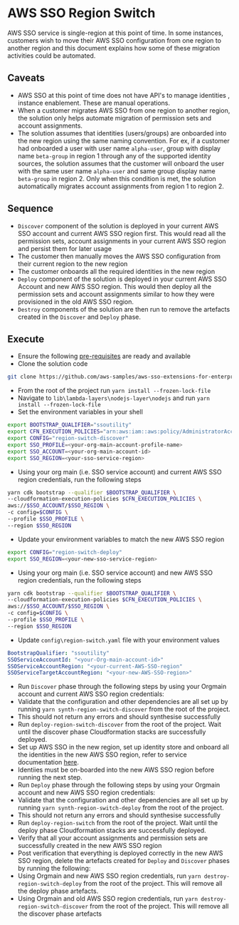 # AWS SSO Region Switch

AWS SSO service is single-region at this point of time. In some instances, customers wish to move their AWS SSO configuration from one region to another region and this document explains how some of these migration activities could be automated.

## Caveats

- AWS SSO at this point of time does not have API's to manage identities , instance enablement. These are manual operations.
- When a customer migrates AWS SSO from one region to another region, the solution only helps automate migration of permission sets and account assignments.
- The solution assumes that identities (users/groups) are onboarded into the new region using the same naming convention. For ex, if a customer had onboarded a user with user name `alpha-user`, group with display name `beta-group` in region 1 through any of the supported identity sources, the solution assumes that the customer will onboard the user with the same user name `alpha-user` and same group display name `beta-group` in region 2. Only when this condition is met, the solution automatically migrates account assignments from region 1 to region 2.

## Sequence

- `Discover` component of the solution is deployed in your current AWS SSO account and current AWS SSO region first. This would read all the permission sets, account assignments in your current AWS SSO region and persist them for later usage
- The customer then manually moves the AWS SSO configuration from their current region to the new region
- The customer onboards all the required identities in the new region
- `Deploy` component of the solution is deployed in your current AWS SSO Account and new AWS SSO region. This would then deploy all the permission sets and account assignments similar to how they were provisioned in the old AWS SSO region.
- `Destroy` components of the solution are then run to remove the artefacts created in the `Discover` and `Deploy` phase.

## Execute

- Ensure the following [pre-requisites](https://catalog.us-east-1.prod.workshops.aws/workshops/640b0bab-1f5e-494a-973e-4ed7919d397b/en-US/00-prerequisites) are ready and available
- Clone the solution code

```bash
git clone https://github.com/aws-samples/aws-sso-extensions-for-enterprise.git solution-code
```

- From the root of the project run `yarn install --frozen-lock-file`
- Navigate to `lib\lambda-layers\nodejs-layer\nodejs` and run `yarn install --frozen-lock-file`
- Set the environment variables in your shell

```bash
export BOOTSTRAP_QUALIFIER="ssoutility"
export CFN_EXECUTION_POLICIES="arn:aws:iam::aws:policy/AdministratorAccess"
export CONFIG="region-switch-discover"
export SSO_PROFILE=<your-org-main-account-profile-name>
export SSO_ACCOUNT=<your-org-main-account-id>
export SSO_REGION=<your-sso-service-region>
```

- Using your org main (i.e. SSO service account) and current AWS SSO region credentials, run the following steps

```bash
yarn cdk bootstrap --qualifier $BOOTSTRAP_QUALIFIER \
--cloudformation-execution-policies $CFN_EXECUTION_POLICIES \
aws://$SSO_ACCOUNT/$SSO_REGION \
-c config=$CONFIG \
--profile $SSO_PROFILE \
--region $SSO_REGION
```

- Update your environment variables to match the new AWS SSO region

```bash
export CONFIG="region-switch-deploy"
export SSO_REGION=<your-new-sso-service-region>
```

- Using your org main (i.e. SSO service account) and new AWS SSO region credentials, run the following steps

```bash
yarn cdk bootstrap --qualifier $BOOTSTRAP_QUALIFIER \
--cloudformation-execution-policies $CFN_EXECUTION_POLICIES \
aws://$SSO_ACCOUNT/$SSO_REGION \
-c config=$CONFIG \
--profile $SSO_PROFILE \
--region $SSO_REGION
```

- Update `config\region-switch.yaml` file with your environment values

```yaml
BootstrapQualifier: "ssoutility"
SSOServiceAccountId: "<your-Org-main-account-id>"
SSOServiceAccountRegion: "<your-current-AWS-SSO-region"
SSOServiceTargetAccountRegion: "<your-new-AWS-SSO-region>"
```

- Run `Discover` phase through the following steps by using your Orgmain account and current AWS SSO region credentials:
- Validate that the configuration and other dependencies are all set up by running `yarn synth-region-switch-discover` from the root of the project.
- This should not return any errors and should synthesise successfully
- Run `deploy-region-switch-discover` from the root of the project. Wait until the discover phase Cloudformation stacks are successfully deployed.
- Set up AWS SSO in the new region, set up identity store and onboard all the identities in the new AWS SSO region, refer to service documentation [here](https://docs.aws.amazon.com/singlesignon/latest/userguide/getting-started.html).
- Identiies must be on-boarded into the new AWS SSO region before running the next step.
- Run `Deploy` phase through the following steps by using your Orgmain account and new AWS SSO region credentials:
- Validate that the configuration and other dependencies are all set up by running `yarn synth-region-switch-deploy` from the root of the project.
- This should not return any errors and should synthesise successfully
- Run `deploy-region-switch` from the root of the project. Wait until the deploy phase Cloudformation stacks are successfully deployed.
- Verify that all your account assignments and permission sets are successfully created in the new AWS SSO region
- Post verification that everything is deployed correctly in the new AWS SSO region, delete the artefacts created for `Deploy` and `Discover` phases by running the following:
- Using Orgmain and new AWS SSO region credentials, run `yarn destroy-region-switch-deploy` from the root of the project. This will remove all the deploy phase artefacts.
- Using Orgmain and old AWS SSO region credentials, run `yarn destroy-region-switch-discover` from the root of the project. This will remove all the discover phase artefacts
